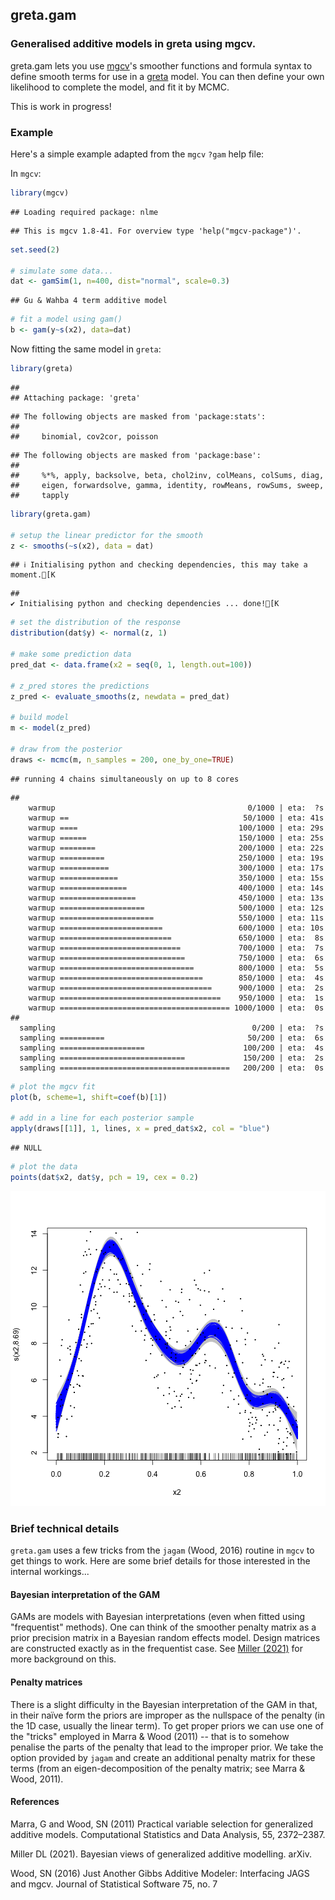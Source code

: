 ## greta.gam

### Generalised additive models in greta using mgcv.

greta.gam lets you use [mgcv](https://CRAN.R-project.org/package=mgcv)'s smoother functions and formula syntax to define smooth terms for use in a [greta](https://greta-dev.github.io/greta) model.
You can then define your own likelihood to complete the model, and fit it by MCMC.

This is work in progress!


### Example

Here's a simple example adapted from the `mgcv` `?gam` help file:

In `mgcv`:


```r
library(mgcv)
```

```
## Loading required package: nlme
```

```
## This is mgcv 1.8-41. For overview type 'help("mgcv-package")'.
```

```r
set.seed(2)

# simulate some data...
dat <- gamSim(1, n=400, dist="normal", scale=0.3)
```

```
## Gu & Wahba 4 term additive model
```

```r
# fit a model using gam()
b <- gam(y~s(x2), data=dat)
```

Now fitting the same model in `greta`:


```r
library(greta)
```

```
## 
## Attaching package: 'greta'
```

```
## The following objects are masked from 'package:stats':
## 
##     binomial, cov2cor, poisson
```

```
## The following objects are masked from 'package:base':
## 
##     %*%, apply, backsolve, beta, chol2inv, colMeans, colSums, diag,
##     eigen, forwardsolve, gamma, identity, rowMeans, rowSums, sweep,
##     tapply
```

```r
library(greta.gam)

# setup the linear predictor for the smooth
z <- smooths(~s(x2), data = dat)
```

```
## ℹ Initialising python and checking dependencies, this may take a moment.[K
```

```
## 
✔ Initialising python and checking dependencies ... done![K
```

```r
# set the distribution of the response
distribution(dat$y) <- normal(z, 1)

# make some prediction data
pred_dat <- data.frame(x2 = seq(0, 1, length.out=100))

# z_pred stores the predictions
z_pred <- evaluate_smooths(z, newdata = pred_dat)

# build model
m <- model(z_pred)

# draw from the posterior
draws <- mcmc(m, n_samples = 200, one_by_one=TRUE)
```

```
## running 4 chains simultaneously on up to 8 cores
```

```
## 
    warmup                                           0/1000 | eta:  ?s          
    warmup ==                                       50/1000 | eta: 41s          
    warmup ====                                    100/1000 | eta: 29s          
    warmup ======                                  150/1000 | eta: 25s          
    warmup ========                                200/1000 | eta: 22s          
    warmup ==========                              250/1000 | eta: 19s          
    warmup ===========                             300/1000 | eta: 17s          
    warmup =============                           350/1000 | eta: 15s          
    warmup ===============                         400/1000 | eta: 14s          
    warmup =================                       450/1000 | eta: 13s          
    warmup ===================                     500/1000 | eta: 12s          
    warmup =====================                   550/1000 | eta: 11s          
    warmup =======================                 600/1000 | eta: 10s          
    warmup =========================               650/1000 | eta:  8s          
    warmup ===========================             700/1000 | eta:  7s          
    warmup ============================            750/1000 | eta:  6s          
    warmup ==============================          800/1000 | eta:  5s          
    warmup ================================        850/1000 | eta:  4s          
    warmup ==================================      900/1000 | eta:  2s          
    warmup ====================================    950/1000 | eta:  1s          
    warmup ====================================== 1000/1000 | eta:  0s          
## 
  sampling                                            0/200 | eta:  ?s          
  sampling ==========                                50/200 | eta:  6s          
  sampling ===================                      100/200 | eta:  4s          
  sampling ============================             150/200 | eta:  2s          
  sampling ======================================   200/200 | eta:  0s
```

```r
# plot the mgcv fit
plot(b, scheme=1, shift=coef(b)[1])

# add in a line for each posterior sample
apply(draws[[1]], 1, lines, x = pred_dat$x2, col = "blue")
```

```
## NULL
```

```r
# plot the data
points(dat$x2, dat$y, pch = 19, cex = 0.2)
```

![plot of chunk greta-fit](figure/greta-fit-1.png)

### Brief technical details

`greta.gam` uses a few tricks from the `jagam` (Wood, 2016) routine in `mgcv` to get things to work. Here are some brief details for those interested in the internal workings...

#### Bayesian interpretation of the GAM

GAMs are models with Bayesian interpretations (even when fitted using "frequentist" methods). One can think of the smoother penalty matrix as a prior precision matrix in a Bayesian random effects model. Design matrices are constructed exactly as in the frequentist case. See [Miller (2021)](https://arxiv.org/abs/1902.01330) for more background on this.

#### Penalty matrices

There is a slight difficulty in the Bayesian interpretation of the GAM in that, in their naïve form the priors are improper as the nullspace of the penalty (in the 1D case, usually the linear term). To get proper priors we can use one of the "tricks" employed in Marra & Wood (2011) -- that is to somehow penalise the parts of the penalty that lead to the improper prior. We take the option provided by `jagam` and create an additional penalty matrix for these terms (from an eigen-decomposition of the penalty matrix; see Marra & Wood, 2011).


#### References

Marra, G and Wood, SN (2011) Practical variable selection for generalized additive models. Computational Statistics and Data Analysis, 55, 2372–2387.

Miller DL (2021). Bayesian views of generalized additive modelling. arXiv.

Wood, SN (2016) Just Another Gibbs Additive Modeler: Interfacing JAGS and mgcv. Journal of Statistical Software 75, no. 7

